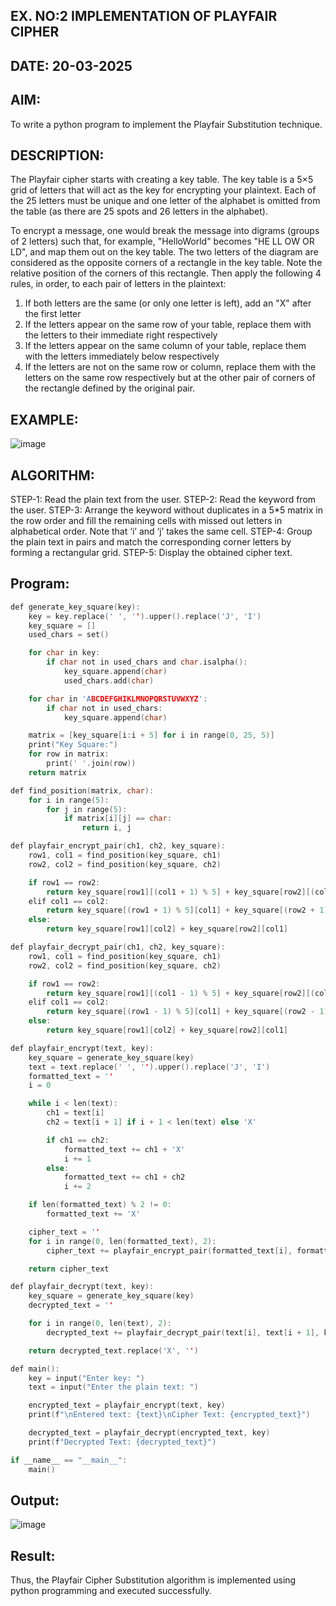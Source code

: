 ## EX. NO:2 IMPLEMENTATION OF PLAYFAIR CIPHER

## DATE: 20-03-2025 

## AIM:
 

 

To write a python program to implement the Playfair Substitution technique.

## DESCRIPTION:

The Playfair cipher starts with creating a key table. The key table is a 5×5 grid of letters that will act as the key for encrypting your plaintext. Each of the 25 letters must be unique and one letter of the alphabet is omitted from the table (as there are 25 spots and 26 letters in the alphabet).

To encrypt a message, one would break the message into digrams (groups of 2 letters) such that, for example, "HelloWorld" becomes "HE LL OW OR LD", and map them out on the key table. The two letters of the diagram are considered as the opposite corners of a rectangle in the key table. Note the relative position of the corners of this rectangle. Then apply the following 4 rules, in order, to each pair of letters in the plaintext:
1.	If both letters are the same (or only one letter is left), add an "X" after the first letter
2.	If the letters appear on the same row of your table, replace them with the letters to their immediate right respectively
3.	If the letters appear on the same column of your table, replace them with the letters immediately below respectively
4.	If the letters are not on the same row or column, replace them with the letters on the same row respectively but at the other pair of corners of the rectangle defined by the original pair.
## EXAMPLE:
![image](https://github.com/Hemamanigandan/EX-NO-2-/assets/149653568/e6858d4f-b122-42ba-acdb-db18ec2e9675)

 

## ALGORITHM:

STEP-1: Read the plain text from the user.
STEP-2: Read the keyword from the user.
STEP-3: Arrange the keyword without duplicates in a 5*5 matrix in the row order and fill the remaining cells with missed out letters in alphabetical order. Note that ‘i’ and ‘j’ takes the same cell.
STEP-4: Group the plain text in pairs and match the corresponding corner letters by forming a rectangular grid.
STEP-5: Display the obtained cipher text.




## Program:
```c
def generate_key_square(key):
    key = key.replace(' ', '').upper().replace('J', 'I')
    key_square = []
    used_chars = set()

    for char in key:
        if char not in used_chars and char.isalpha():
            key_square.append(char)
            used_chars.add(char)

    for char in 'ABCDEFGHIKLMNOPQRSTUVWXYZ':
        if char not in used_chars:
            key_square.append(char)

    matrix = [key_square[i:i + 5] for i in range(0, 25, 5)]
    print("Key Square:")
    for row in matrix:
        print(' '.join(row))
    return matrix

def find_position(matrix, char):
    for i in range(5):
        for j in range(5):
            if matrix[i][j] == char:
                return i, j

def playfair_encrypt_pair(ch1, ch2, key_square):
    row1, col1 = find_position(key_square, ch1)
    row2, col2 = find_position(key_square, ch2)

    if row1 == row2:
        return key_square[row1][(col1 + 1) % 5] + key_square[row2][(col2 + 1) % 5]
    elif col1 == col2:
        return key_square[(row1 + 1) % 5][col1] + key_square[(row2 + 1) % 5][col2]
    else:
        return key_square[row1][col2] + key_square[row2][col1]

def playfair_decrypt_pair(ch1, ch2, key_square):
    row1, col1 = find_position(key_square, ch1)
    row2, col2 = find_position(key_square, ch2)

    if row1 == row2:
        return key_square[row1][(col1 - 1) % 5] + key_square[row2][(col2 - 1) % 5]
    elif col1 == col2:
        return key_square[(row1 - 1) % 5][col1] + key_square[(row2 - 1) % 5][col2]
    else:
        return key_square[row1][col2] + key_square[row2][col1]

def playfair_encrypt(text, key):
    key_square = generate_key_square(key)
    text = text.replace(' ', '').upper().replace('J', 'I')
    formatted_text = ''
    i = 0

    while i < len(text):
        ch1 = text[i]
        ch2 = text[i + 1] if i + 1 < len(text) else 'X'

        if ch1 == ch2:
            formatted_text += ch1 + 'X'
            i += 1
        else:
            formatted_text += ch1 + ch2
            i += 2

    if len(formatted_text) % 2 != 0:
        formatted_text += 'X'

    cipher_text = ''
    for i in range(0, len(formatted_text), 2):
        cipher_text += playfair_encrypt_pair(formatted_text[i], formatted_text[i + 1], key_square)

    return cipher_text

def playfair_decrypt(text, key):
    key_square = generate_key_square(key)
    decrypted_text = ''

    for i in range(0, len(text), 2):
        decrypted_text += playfair_decrypt_pair(text[i], text[i + 1], key_square)

    return decrypted_text.replace('X', '')

def main():
    key = input("Enter key: ")
    text = input("Enter the plain text: ")

    encrypted_text = playfair_encrypt(text, key)
    print(f"\nEntered text: {text}\nCipher Text: {encrypted_text}")

    decrypted_text = playfair_decrypt(encrypted_text, key)
    print(f"Decrypted Text: {decrypted_text}")

if __name__ == "__main__":
    main()


```




## Output:
![image](https://github.com/user-attachments/assets/fcb2defa-11e9-426c-bf06-ac5538c73bd7)


## Result:
Thus, the Playfair Cipher Substitution algorithm is implemented using python programming and executed successfully.
